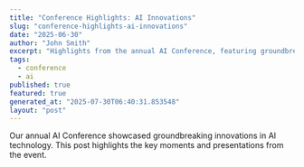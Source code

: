 ```yaml
---
title: "Conference Highlights: AI Innovations"
slug: "conference-highlights-ai-innovations"
date: "2025-06-30"
author: "John Smith"
excerpt: "Highlights from the annual AI Conference, featuring groundbreaking innovations."
tags:
  - conference
  - ai
published: true
featured: true
generated_at: "2025-07-30T06:40:31.853548"
layout: "post"
---
```


Our annual AI Conference showcased groundbreaking innovations in AI technology. This post highlights the key moments and presentations from the event.